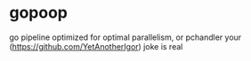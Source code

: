 gopoop
======

go pipeline optimized for optimal parallelism, or pchandler your (https://github.com/YetAnotherIgor) joke is real
